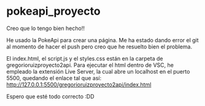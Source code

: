 # pokeapi_proyecto

Creo que lo tengo bien hecho!!

He usado la PokeApi para crear una página. Me ha estado dando error el git al momento de hacer el push pero creo que he resuelto bien el problema.

El index.html, el script.js y el styles.css están en la carpeta de gregorioruizproyecto2api.
Para ejecutar el html dentro de VSC, he empleado la extensión Live Server, la cual abre un localhost en el puerto 5500, quedando el enlace tal que así: http://127.0.0.1:5500/gregorioruizproyecto2api/index.html

Espero que esté todo correcto :DD